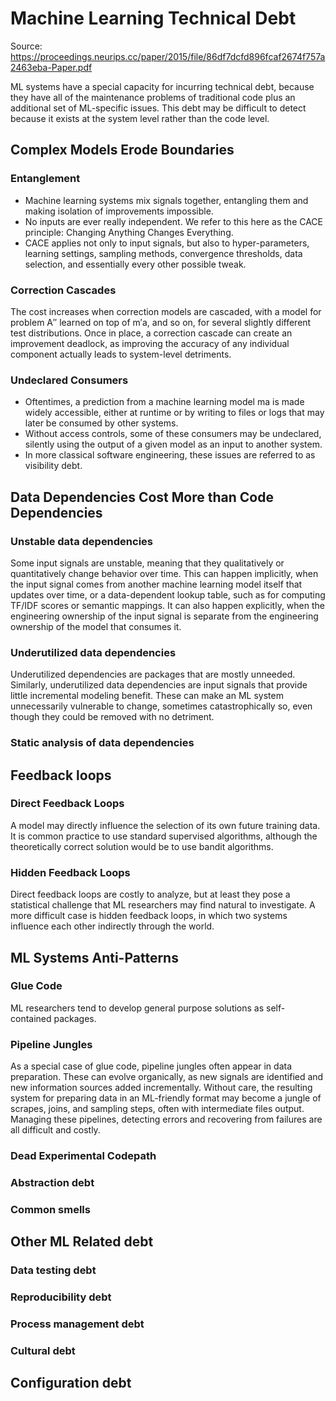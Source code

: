 # Machine Learning Technical Debt 

Source: https://proceedings.neurips.cc/paper/2015/file/86df7dcfd896fcaf2674f757a2463eba-Paper.pdf

ML systems have a special capacity for incurring technical debt, because they have all of the maintenance problems of traditional code plus an additional set of ML-specific issues. This debt may be difficult to detect because it exists at the system level rather than the code
level.

## Complex Models Erode Boundaries

### Entanglement 
* Machine learning systems mix signals together, entangling them and making isolation of improvements impossible.
* No inputs are ever really independent. We refer to this here as the CACE principle: Changing Anything Changes Everything.
* CACE applies not only to input signals, but also to hyper-parameters, learning settings, sampling methods, convergence thresholds,
data selection, and essentially every other possible tweak.

### Correction Cascades
The cost increases when correction models are cascaded, with a model for problem A′′ learned on top of m′a, and so on,
for several slightly different test distributions. Once in place, a correction cascade can create an improvement deadlock, as improving the accuracy of any individual component actually leads to system-level detriments.

### Undeclared Consumers
* Oftentimes, a prediction from a machine learning model ma is made widely accessible, either at runtime or by writing to files or logs that may later be consumed by other systems. 
* Without access controls, some of these consumers may be undeclared, silently using the output of a given model as an input to another system. 
* In more classical software engineering, these issues are referred to as visibility debt.

## Data Dependencies Cost More than Code Dependencies 

### Unstable data dependencies 
Some input signals are unstable, meaning that they qualitatively or quantitatively change behavior over time. This can happen implicitly,
when the input signal comes from another machine learning model itself that updates over time, or a data-dependent lookup table, such as for computing TF/IDF scores or semantic mappings. It can also happen explicitly, when the engineering ownership of the input signal is separate from the engineering ownership of the model that consumes it.

### Underutilized data dependencies 
Underutilized dependencies are packages that are mostly unneeded. Similarly, underutilized data dependencies are input signals that provide little incremental modeling benefit. These can make an ML system unnecessarily vulnerable to change, sometimes catastrophically so, even though they could be removed with no detriment.

### Static analysis of data dependencies 


## Feedback loops 

### Direct Feedback Loops 
A model may directly influence the selection of its own future training data. It is common practice to use standard supervised algorithms, although the theoretically correct solution would be to use bandit algorithms. 

### Hidden Feedback Loops 
Direct feedback loops are costly to analyze, but at least they pose a statistical challenge that ML researchers may find natural to investigate. A more difficult case is hidden feedback loops, in which two systems influence each other indirectly through the world. 

## ML Systems Anti-Patterns 

### Glue Code 
ML researchers tend to develop general purpose solutions as self-contained packages. 

### Pipeline Jungles 
As a special case of glue code, pipeline jungles often appear in data preparation. These can evolve organically, as new signals are identified and new information sources added incrementally. Without care, the resulting system for preparing data in an ML-friendly format may become a jungle of scrapes, joins, and sampling steps, often with intermediate files output. Managing these pipelines, detecting errors and recovering from failures are all difficult and costly.

### Dead Experimental Codepath 


### Abstraction debt 


### Common smells 


## Other ML Related debt 

### Data testing debt 


### Reproducibility debt 

### Process management debt 


### Cultural debt 

## Configuration debt 

